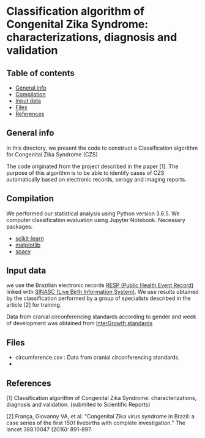# Classification algorithm of Congenital Zika Syndrome: characterizations, diagnosis and validation

## Table of contents
* [General info](#general-info)
* [Compilation](#compilation)
* [Input data](#Input-data)
* [Files](#files)
* [References](#references)

## General info
In this directory, we present the code to construct a Classification algorithm for Congenital Zika Syndrome (CZS)

The code originated from the project described in the paper [1]. The purpose of this algorithm is to be able to identify cases of CZS automatically based on electronic records, serogy and imaging reports.

## Compilation
We performed our statistical analysis using Python version 3.6.5.  We computer classification evaluation using Jupyter Notebook.
Necessary packages:
* [scikit-learn](https://scikit-learn.org)
* [matplotlib](https://matplotlib.org)
* [spacy](https://spacy.io)

## Input data

we use the Brazilian electronic records [RESP (Public Health Event Record)](http://www.resp.saude.gov.br) linked with [SINASC (Live Birth Information System)](sinasc.saude.gov.br).
We use results obtained by the classification performed by a group of specialists described in the article [2] for training.

Data from cranial circonferencing standards according to gender and week of development was obtained from [InterGrowth standards](https://intergrowth21.tghn.org)

## Files
 * circumference.csv : Data from cranial circonferencing standards.
 * 

## References 
[1] Classification algorithm of Congenital Zika Syndrome: characterizations, diagnosis and validation. (submited to Scientific Reports)

[2] França, Giovanny VA, et al. "Congenital Zika virus syndrome in Brazil: a case series of the first 1501 livebirths with complete investigation." The lancet 388.10047 (2016): 891-897.
